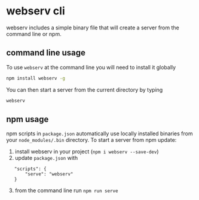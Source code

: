 # webserv cli

webserv includes a simple binary file that will create a server from the command line or npm.

## command line usage

To use `webserv` at the command line you will need to install it globally

```bash
npm install webserv -g
```

You can then start a server from the current directory by typing

```bash
webserv
```

## npm usage

npm scripts in `package.json` automatically use locally installed binaries from your `node_modules/.bin` directory.
 To start a server from npm update:
 
1. install webserv in your project (`npm i webserv --save-dev`)
1. update `package.json` with 
 ```
 	"scripts": {
 		"serve": "webserv"
 	}
 ```
3. from the command line run `npm run serve` 
